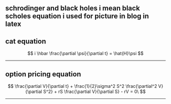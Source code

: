 
schrodinger and black holes i mean black scholes equation i used for picture in blog in latex
---

## cat equation

$$
i \hbar \frac{\partial \psi}{\partial t} = \hat{H}\psi
$$

---

## option pricing equation

$$
\frac{\partial V}{\partial t} + \frac{1}{2}\sigma^2 S^2 \frac{\partial^2 V}{\partial S^2} + rS \frac{\partial V}{\partial S} - rV = 0\
$$

---
